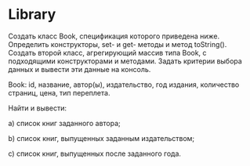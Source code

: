 # Library
Создать класс Book, спецификация которого приведена ниже. Определить конструкторы, set- и get- методы и метод  toString(). Создать второй класс, агрегирующий массив типа Book, с подходящими конструкторами и методами. Задать критерии выбора данных и вывести эти данные на консоль.

Book: id, название, автор(ы), издательство, год издания, количество страниц, цена, тип переплета.

Найти и вывести:

a) список книг заданного автора;

b) список книг, выпущенных заданным издательством;

c) список книг, выпущенных после заданного года.